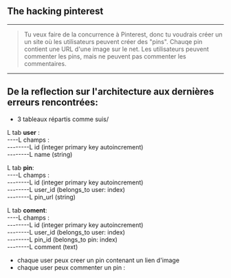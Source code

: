 ## The hacking pinterest ##
<hr/>

> Tu veux faire de la concurrence à Pinterest, donc tu voudrais créer un un site où les utilisateurs peuvent créer des "pins". Chauqe pin contient une URL d'une image sur le net. Les utilisateurs peuvent commenter les pins, mais ne peuvent pas commenter les commentaires.  

<hr/>

## De la reflection sur l'architecture aux dernières erreurs rencontrées:  

* 3 tableaux répartis comme suis/  

L tab **user** :   
----L champs :  
--------L id (integer primary key autoincrement)  
--------L name (string)   
  
L tab **pin**:  
----L champs :  
--------L id (integer primary key autoincrement)  
--------L user_id (belongs_to user: index)   
--------L pin_url (string)   

L tab **coment**:  
----L champs :  
--------L id (integer primary key autoincrement)  
--------L user_id (belongs_to user: index)   
--------L pin_id (belongs_to pin: index)  
--------L comment (text)  
  
* chaque user peux creer un pin contenant un lien d'image 
* chaque user peux commenter un pin :